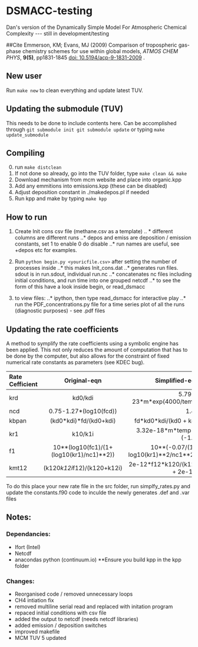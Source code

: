 # DSMACC-testing
Dan's version of the Dynamically Simple Model For Atmospheric Chemical Complexity --- still in development/testing

##Cite
Emmerson, KM; Evans, MJ (2009) Comparison of tropospheric gas-phase
chemistry schemes for use within global models, *ATMOS CHEM PHYS*,
**9(5)**, pp1831-1845 [doi:
10.5194/acp-9-1831-2009](http://dx.doi.org/10.5194/acp-9-1831-2009) .

## New user
Run `make new` to clean everything and update latest TUV.

## Updating the submodule (TUV)
This needs to be done to include contents here. 
Can be accomplished through `git submodule init
git submodule update` or typing `make update_submodule`

## Compiling 
0. run `make distclean`
1. If not done so already, go into the TUV folder, type `make clean && make`
2. Download mechanism from mcm website and place into organic.kpp
3. Add any emmitions into emissions.kpp (these can be disabled)
4. Adjust deposition constant in ./makedepos.pl if needed
5. Run kpp and make by typing `make kpp`

## How to run
1. Create Init cons csv file (methane.csv as a template) 
 .. * different columns are different runs
 ..* depos and emiss are deposition / emission constants, set 1 to enable 0 do disable 
 ..* run names are useful, see +depos etc for examples. 

2. Run `python begin.py <youricfile.csv>` after setting the number of processes inside
..* this makes Init_cons.dat
..* generates run files. sdout is in run.sdout, individual run.nc
..* concatenates nc files including initial conditions, and run time into one grouped netcdf
..* to see the form of this have a look inside begin, or read_dsmacc

3. to view files:
..* ipython, then type read_dsmacc <ncfilename> for interactive play
..* run the PDF_concentrations.py file for a time series plot of all the runs (diagnostic purposes) - see .pdf files



## Updating the rate coefficients
A method to symplify the rate coefficients using a symbolic engine has been applied. This not only reduces the amount of computation that has to be done by the computer, but also allows for the constraint of fixed numerical rate constants as parameters (see KDEC bug). 

| Rate Cefficient | Original-eqn | Simplified-eqn |
| :---         |     :---:      |          ---: |
| krd   |  kd0/kdi    |   5.79e\-23\*m\*exp(4000\/temp) |
|  ncd  |   0.75-1.27*(log10(fcd))  | 1.41   |
|  kbpan  |  (kd0*kdi)*fd/(kd0+kdi) |  fd\*kd0\*kdi\/(kd0 + kdi)  |
|  kr1  |   k10/k1i  |  3.32e\-18\*m\*temp\*\*(\-1.3)  |
|  f1  |   	10**(log10(fc1)/(1+(log10(kr1)/nc1)**2))  | 10\*\*(-0.07\/(1 + log10(kr1)\*\*2\/nc1**2))   |
|  kmt12  |    (k120*k12i*f12)/(k120+k12i) |  2e\-12\*f12\*k120\/(k120 + 2e\-12)  |


To do this place your new rate file in the src folder, run simplfy_rates.py and update the constants.f90 code to inculde the newly generates .def and .var files

## Notes:

### Dependancies:
+ Ifort (Intel)
+ Netcdf
+ anacondas python (continuum.io)
**Ensure you build kpp in the kpp folder

### Changes:
+ Reorganised code / removed unnecessary loops
+ CH4 intiation fix 
+ removed multiline serial read and replaced with initation program 
+ repaced initial conditions with csv file
+ added the output to netcdf (needs netcdf libraries)
+ added emission / deposition switches
+ improved makefile 
+ MCM TUV 5 updated
